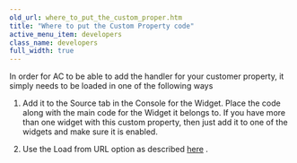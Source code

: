 ```yaml
---
old_url: where_to_put_the_custom_proper.htm
title: "Where to put the Custom Property code"
active_menu_item: developers
class_name: developers
full_width: true
---
```



In order for AC to be able to add the handler for your customer property, it simply needs to be loaded in one of the following ways

  1.   Add it to the Source tab in the Console for the Widget. Place the code along with the main code for the Widget it belongs to. If you have more than one widget with this custom property, then just add it to one of the widgets and make sure it is enabled.

  2.   Use the Load from URL option as described [here](/developers/documentation/extending-ac/overview/phase-i-of-development) .

